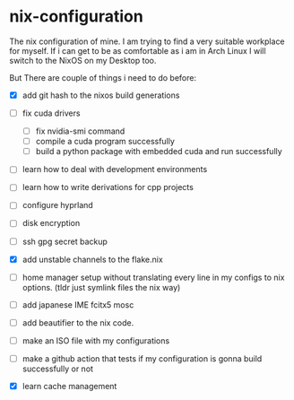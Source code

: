 # nix-configuration
The nix configuration of mine. I am trying to find a very suitable workplace for myself. If i can get to be as comfortable as i am in Arch Linux I will switch to the NixOS on my Desktop too.


But There are couple of things i need to do before:

- [x] add git hash to the nixos build generations
- [ ] fix cuda drivers
    - [ ] fix nvidia-smi command
    - [ ] compile a cuda program successfully
    - [ ] build a python package with embedded cuda and run successfully
- [ ] learn how to deal with development environments
- [ ] learn how to write derivations for cpp projects
- [ ] configure hyprland
- [ ] disk encryption
- [ ] ssh gpg secret backup
- [x] add unstable channels to the flake.nix
- [ ] home manager setup without translating every line in my configs to nix options. (tldr just symlink files the nix way)
- [ ] add japanese IME fcitx5 mosc
- [ ] add beautifier to the nix code.
- [ ] make an ISO file with my configurations
- [ ] make a github action that tests if my configuration is gonna build successfully or not
- [x] learn cache management

